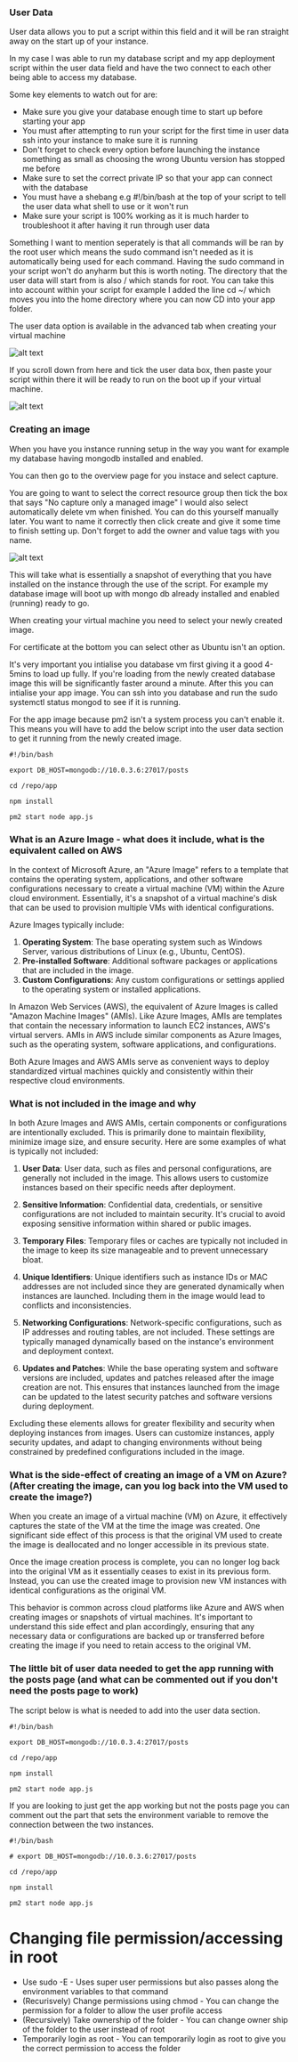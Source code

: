 ### User Data

User data allows you to put a script within this field and it will be ran straight away on the start up of your instance.

In my case I was able to run my database script and my app deployment script within the user data field and have the two connect to each other being able to access my database.

Some key elements to watch out for are:

* Make sure you give your database enough time to start up before starting your app
* You must after attempting to run your script for the first time in user data ssh into your instance to make sure it is running
* Don't forget to check every option before launching the instance something as small as choosing the wrong Ubuntu version has stopped me before
* Make sure to set the correct private IP so that your app can connect with the database
* You must have a shebang e.g #!/bin/bash at the top of your script to tell the user data what shell to use or it won't run
* Make sure your script is 100% working as it is much harder to troubleshoot it after having it run through user data

Something I want to mention seperately is that all commands will be ran by the root user which means the sudo command isn't needed as it is automatically being used for each command. Having the sudo command in your script won't do anyharm but this is worth noting. The directory that the user data will start from is also / which stands for root. You can take this into account within your script for example I added the line cd ~/ which moves you into the home directory where you can now CD into your app folder.

The user data option is available in the advanced tab when creating your virtual machine

![alt text](Markdown_Images/advanced_section.PNG)

If you scroll down from here and tick the user data box, then paste your script within there it will be ready to run on the boot up if your virtual machine.

![alt text](Markdown_Images/user_data.PNG)

### Creating an image

When you have you instance running setup in the way you want for example my database having mongodb installed and enabled.

You can then go to the overview page for you instace and select capture.

You are going to want to select the correct resource group then tick the box that says "No capture only a managed image" I would also select automatically delete vm when finished. You can do this yourself manually later. You want to name it correctly then click create and give it some time to finish setting up. Don't forget to add the owner and value tags with you name.

![alt text](Markdown_Images/Capture.PNG)

This will take what is essentially a snapshot of everything that you have installed on the instance through the use of the script. For example my database image will boot up with mongo db already installed and enabled (running) ready to go.

When creating your virtual machine you need to select your newly created image.

For certificate at the bottom you can select other as Ubuntu isn't an option.

It's very important you intialise you database vm first giving it a good 4-5mins to load up fully. If you're loading from the newly created database image this will be significantly faster around a minute. After this you can intialise your app image. You can ssh into you database and run the sudo systemctl status mongod to see if it is running.

For the app image because pm2 isn't a system process you can't enable it. This means you will have to add the below script into the user data section to get it running from the newly created image.

```
#!/bin/bash

export DB_HOST=mongodb://10.0.3.6:27017/posts 

cd /repo/app

npm install

pm2 start node app.js 
```

### What is an Azure Image - what does it include, what is the equivalent called on AWS

In the context of Microsoft Azure, an "Azure Image" refers to a template that contains the operating system, applications, and other software configurations necessary to create a virtual machine (VM) within the Azure cloud environment. Essentially, it's a snapshot of a virtual machine's disk that can be used to provision multiple VMs with identical configurations.

Azure Images typically include:

1. **Operating System**: The base operating system such as Windows Server, various distributions of Linux (e.g., Ubuntu, CentOS).
2. **Pre-installed Software**: Additional software packages or applications that are included in the image.
3. **Custom Configurations**: Any custom configurations or settings applied to the operating system or installed applications.

In Amazon Web Services (AWS), the equivalent of Azure Images is called "Amazon Machine Images" (AMIs). Like Azure Images, AMIs are templates that contain the necessary information to launch EC2 instances, AWS's virtual servers. AMIs in AWS include similar components as Azure Images, such as the operating system, software applications, and configurations.

Both Azure Images and AWS AMIs serve as convenient ways to deploy standardized virtual machines quickly and consistently within their respective cloud environments.

### What is not included in the image and why

In both Azure Images and AWS AMIs, certain components or configurations are intentionally excluded. This is primarily done to maintain flexibility, minimize image size, and ensure security. Here are some examples of what is typically not included:

1. **User Data**: User data, such as files and personal configurations, are generally not included in the image. This allows users to customize instances based on their specific needs after deployment.

2. **Sensitive Information**: Confidential data, credentials, or sensitive configurations are not included to maintain security. It's crucial to avoid exposing sensitive information within shared or public images.

3. **Temporary Files**: Temporary files or caches are typically not included in the image to keep its size manageable and to prevent unnecessary bloat.

4. **Unique Identifiers**: Unique identifiers such as instance IDs or MAC addresses are not included since they are generated dynamically when instances are launched. Including them in the image would lead to conflicts and inconsistencies.

5. **Networking Configurations**: Network-specific configurations, such as IP addresses and routing tables, are not included. These settings are typically managed dynamically based on the instance's environment and deployment context.

6. **Updates and Patches**: While the base operating system and software versions are included, updates and patches released after the image creation are not. This ensures that instances launched from the image can be updated to the latest security patches and software versions during deployment.

Excluding these elements allows for greater flexibility and security when deploying instances from images. Users can customize instances, apply security updates, and adapt to changing environments without being constrained by predefined configurations included in the image.

### What is the side-effect of creating an image of a VM on Azure? (After creating the image, can you log back into the VM used to create the image?)

When you create an image of a virtual machine (VM) on Azure, it effectively captures the state of the VM at the time the image was created. One significant side effect of this process is that the original VM used to create the image is deallocated and no longer accessible in its previous state. 

Once the image creation process is complete, you can no longer log back into the original VM as it essentially ceases to exist in its previous form. Instead, you can use the created image to provision new VM instances with identical configurations as the original VM.

This behavior is common across cloud platforms like Azure and AWS when creating images or snapshots of virtual machines. It's important to understand this side effect and plan accordingly, ensuring that any necessary data or configurations are backed up or transferred before creating the image if you need to retain access to the original VM.

### The little bit of user data needed to get the app running with the posts page (and what can be commented out if you don't need the posts page to work)

The script below is what is needed to add into the user data section.

```
#!/bin/bash

export DB_HOST=mongodb://10.0.3.4:27017/posts 

cd /repo/app

npm install

pm2 start node app.js 
```

If you are looking to just get the app working but not the posts page you can comment out the part that sets the environment variable to remove the connection between the two instances.

```
#!/bin/bash

# export DB_HOST=mongodb://10.0.3.6:27017/posts 

cd /repo/app

npm install

pm2 start node app.js 
```

# Changing file permission/accessing in root

* Use sudo -E - Uses super user permissions but also passes along the environment variables to that command
* (Recurisvely) Change permissions using chmod - You can change the permission for a folder to allow the user profile access
* (Recursively) Take ownership of the folder - You can change owner ship of the folder to the user instead of root
* Temporarily login as root - You can temporarily login as root to give you the correct permission to access the folder